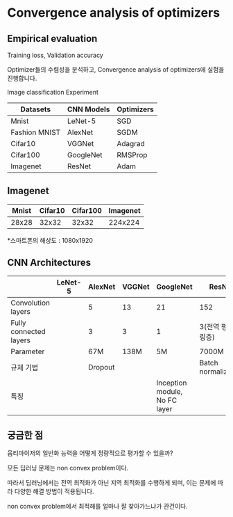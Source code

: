 # Convergence analysis of optimizers

## Empirical evaluation

Training loss, Validation accuracy

Optimizer들의 수렴성을 분석하고, Convergence analysis of optimizers에 실험을 진행합니다.

Image classification Experiment

|Datasets|CNN Models|Optimizers|
|---|---|---|
|Mnist|LeNet-5|SGD|
|Fashion MNIST|AlexNet|SGDM|
|Cifar10|VGGNet|Adagrad|
|Cifar100|GoogleNet|RMSProp|
|Imagenet|ResNet|Adam|

## Imagenet

|Mnist|Cifar10|Cifar100|Imagenet|
|---|---|---|---|
|28x28|32x32|32x32|224x224|

*스마트폰의 해상도 : 1080x1920

## CNN Architectures

||LeNet-5|AlexNet|VGGNet|GoogleNet|ResNet|
|---|---|---|---|---|---|
|Convolution layers||5|13|21|152|
|Fully connected layers||3|3|1|3(전역 평균 풀링층)|
|Parameter||67M|138M|5M|7000M|
|규제 기법||Dropout|||Batch normalization|
|특징||||Inception module, No FC layer||

## 궁금한 점

옵티마이저의 일반화 능력을 어떻게 정량적으로 평가할 수 있을까?

모든 딥러닝 문제는 non convex problem이다.

따라서 딥러닝에서는 전역 최적화가 아닌 지역 최적화를 수행하게 되며, 이는 문제에 따라 다양한 해결 방법이 적용됩니다.

non convex problem에서 최적해를 얼마나 잘 찾아가느냐가 관건이다.


